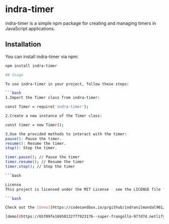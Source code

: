 # indra-timer

indra-timer is a simple npm package for creating and managing timers in JavaScript applications.

## Installation

You can install indra-timer via npm:

```bash
npm install indra-timer

## Usage

To use indra-timer in your project, follow these steps:

```bash
1.Import the Timer class from indra-timer:

const Timer = require('indra-timer');

2.Create a new instance of the Timer class:

const timer = new Timer();

3.Use the provided methods to interact with the timer:
pause(): Pause the timer.
resume(): Resume the timer.
stop(): Stop the timer.

timer.pause(); // Pause the timer
timer.resume(); // Resume the timer
timer.stop(); // Stop the timer

```bash

License
This project is licensed under the MIT License - see the LICENSE file for details.

```bash

Check out the [Demo](https://codesandbox.io/p/github/indranilmondal901/indra-timer-package-guide/main?import=true&embed=1&layout=%257B%2522sidebarPanel%2522%253A%2522EXPLORER%2522%252C%2522rootPanelGroup%2522%253A%257B%2522direction%2522%253A%2522horizontal%2522%252C%2522contentType%2522%253A%2522UNKNOWN%2522%252C%2522type%2522%253A%2522PANEL_GROUP%2522%252C%2522id%2522%253A%2522ROOT_LAYOUT%2522%252C%2522panels%2522%253A%255B%257B%2522type%2522%253A%2522PANEL_GROUP%2522%252C%2522contentType%2522%253A%2522UNKNOWN%2522%252C%2522direction%2522%253A%2522vertical%2522%252C%2522id%2522%253A%2522cltopuavs0006356h6k21yoi3%2522%252C%2522sizes%2522%253A%255B60%252C40%255D%252C%2522panels%2522%253A%255B%257B%2522type%2522%253A%2522PANEL_GROUP%2522%252C%2522contentType%2522%253A%2522EDITOR%2522%252C%2522direction%2522%253A%2522horizontal%2522%252C%2522id%2522%253A%2522EDITOR%2522%252C%2522panels%2522%253A%255B%257B%2522type%2522)

[demo](https://65f09fe169501327f7923176--super-frangollo-977d7d.netlify.app/)


